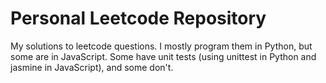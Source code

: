 # Personal Leetcode Repository

My solutions to leetcode questions. I mostly program them in Python, but some are in JavaScript. Some have unit tests (using unittest in Python and jasmine in JavaScript), and some don't.
